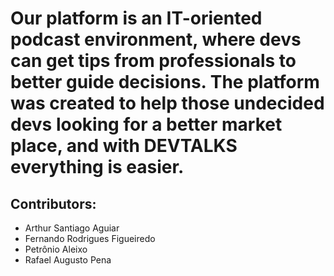 # Our platform is an IT-oriented podcast environment, where devs can get tips from professionals to better guide decisions. The platform was created to help those undecided devs looking for a better market place, and with DEVTALKS everything is easier.

## Contributors:
- Arthur Santiago Aguiar
- Fernando Rodrigues Figueiredo
- Petrônio Aleixo
- Rafael Augusto Pena

